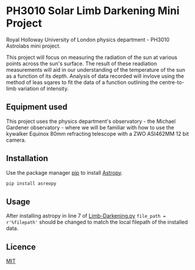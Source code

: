 # PH3010 Solar Limb Darkening Mini Project

Royal Holloway University of London physics department - PH3010 Astrolabs mini project.

This project will focus on measuring the radiation of the sun at various points across the sun's surface. The result of these readiation measurements will aid in our understanding of the temperature of the sun as a function of its depth. Analysis of data recorded will invlove using the method of leas sqares to fit the data of a function outlining the centre-to-limb variation of intensity.

## Equipment used
This project uses the physics department's observatory - the Michael Gardener observatory - where we will be familiar with how to use the kywalker Equinox 80mm refracting
telescope with a ZWO ASI462MM 12 bit camera.

## Installation

Use the package manager [pip](https://pip.pypa.io/en/stable/) to install [Astropy](https://www.astropy.org/).

```bash
pip install asreopy
```

## Usage

After installing astropy in line 7 of [Limb-Darkening.py](https://github.com/agwboxer/PH3010-Solar-Limb-Darkening-Mini-Project/blob/main/SLD%20code/Limb-Darkening.py) ```file_path = r'%filepath'``` should be changed to match the local filepath of the installed data.



## Licence
[MIT](https://choosealicense.com/licenses/mit/)
